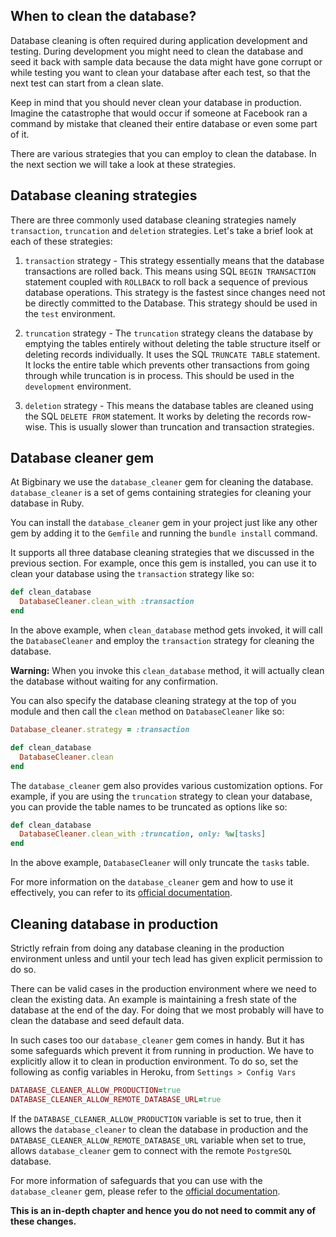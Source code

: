 ## When to clean the database?

Database cleaning is often required during application development and testing.
During development you might need to clean the database and seed it back with
sample data because the data might have gone corrupt or while testing you want
to clean your database after each test, so that the next test can start from a
clean slate.

Keep in mind that you should never clean your database in production. Imagine
the catastrophe that would occur if someone at Facebook ran a command by mistake
that cleaned their entire database or even some part of it.

There are various strategies that you can employ to clean the database. In the
next section we will take a look at these strategies.

## Database cleaning strategies

There are three commonly used database cleaning strategies namely `transaction`,
`truncation` and `deletion` strategies. Let's take a brief look at each of these
strategies:

1. `transaction` strategy - This strategy essentially means that the database
   transactions are rolled back. This means using SQL `BEGIN TRANSACTION`
   statement coupled with `ROLLBACK` to roll back a sequence of previous
   database operations. This strategy is the fastest since changes need not be
   directly committed to the Database. This strategy should be used in the
   `test` environment.

2. `truncation` strategy - The `truncation` strategy cleans the database by
   emptying the tables entirely without deleting the table structure itself or
   deleting records individually. It uses the SQL `TRUNCATE TABLE` statement. It
   locks the entire table which prevents other transactions from going through
   while truncation is in process. This should be used in the `development`
   environment.

3. `deletion` strategy - This means the database tables are cleaned using the
   SQL `DELETE FROM` statement. It works by deleting the records row-wise. This
   is usually slower than truncation and transaction strategies.

## Database cleaner gem

At Bigbinary we use the `database_cleaner` gem for cleaning the database.
`database_cleaner` is a set of gems containing strategies for cleaning your
database in Ruby.

You can install the `database_cleaner` gem in your project just like any other
gem by adding it to the `Gemfile` and running the `bundle install` command.

It supports all three database cleaning strategies that we discussed in the
previous section. For example, once this gem is installed, you can use it to
clean your database using the `transaction` strategy like so:

```ruby
def clean_database
  DatabaseCleaner.clean_with :transaction
end
```

In the above example, when `clean_database` method gets invoked, it will call
the `DatabaseCleaner` and employ the `transaction` strategy for cleaning the
database.

**Warning:** When you invoke this `clean_database` method, it will actually
clean the database without waiting for any confirmation.

You can also specify the database cleaning strategy at the top of you module and
then call the `clean` method on `DatabaseCleaner` like so:

```ruby
Database_cleaner.strategy = :transaction

def clean_database
  DatabaseCleaner.clean
end
```

The `database_cleaner` gem also provides various customization options. For
example, if you are using the `truncation` strategy to clean your database, you
can provide the table names to be truncated as options like so:

```ruby
def clean_database
  DatabaseCleaner.clean_with :truncation, only: %w[tasks]
end
```

In the above example, `DatabaseCleaner` will only truncate the `tasks` table.

For more information on the `database_cleaner` gem and how to use it
effectively, you can refer to its
[official documentation](https://github.com/DatabaseCleaner/database_cleaner#database-cleaner).

## Cleaning database in production

Strictly refrain from doing any database cleaning in the production environment
unless and until your tech lead has given explicit permission to do so.

There can be valid cases in the production environment where we need to clean
the existing data. An example is maintaining a fresh state of the database at
the end of the day. For doing that we most probably will have to clean the
database and seed default data.

In such cases too our `database_cleaner` gem comes in handy. But it has some
safeguards which prevent it from running in production. We have to explicitly
allow it to clean in production environment. To do so, set the following as
config variables in Heroku, from `Settings > Config Vars`

```ruby
DATABASE_CLEANER_ALLOW_PRODUCTION=true
DATABASE_CLEANER_ALLOW_REMOTE_DATABASE_URL=true
```

If the `DATABASE_CLEANER_ALLOW_PRODUCTION` variable is set to true, then it
allows the `database_cleaner` to clean the database in production and the
`DATABASE_CLEANER_ALLOW_REMOTE_DATABASE_URL` variable when set to true, allows
`database_cleaner` gem to connect with the remote `PostgreSQL` database.

For more information of safeguards that you can use with the `database_cleaner`
gem, please refer to the
[official documentation](https://github.com/DatabaseCleaner/database_cleaner#safeguards).

**This is an in-depth chapter and hence you do not need to commit any of these
changes.**
